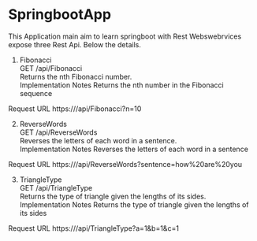 # SpringbootApp

This Application main aim to learn springboot with Rest Webswebrvices expose three Rest Api.
Below the details.


1. Fibonacci  
GET /api/Fibonacci  
Returns the nth Fibonacci number.  
Implementation Notes Returns the nth number in the Fibonacci sequence

Request URL 
https://<developer to provide>/api/Fibonacci?n=10


2. ReverseWords  
GET /api/ReverseWords  
Reverses the letters of each word in a sentence.  
Implementation Notes Reverses the letters of each word in a sentence

Request URL 
https://<developer to provide>/api/ReverseWords?sentence=how%20are%20you



3. TriangleType  
GET /api/TriangleType  
Returns the type of triangle given the lengths of its sides.  
Implementation Notes Returns the type of triangle given the lengths of its sides 

Request URL 
https://<developer to provide>/api/TriangleType?a=1&b=1&c=1 
